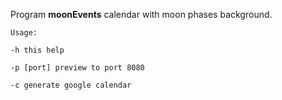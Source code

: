 Program **moonEvents** calendar with moon phases background.

	Usage:

	-h this help

	-p [port] preview to port 8080 

	-c generate google calendar
